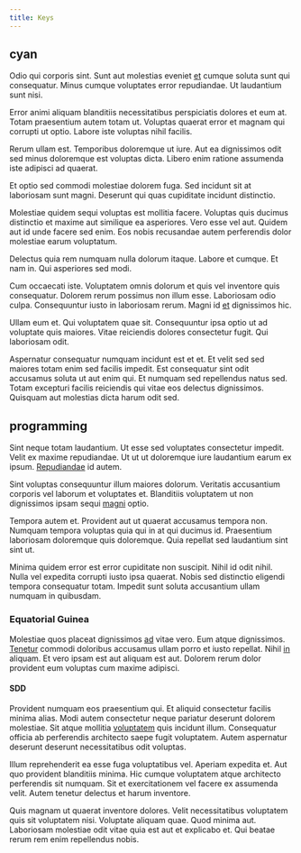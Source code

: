 ```yaml
---
title: Keys
---
```


## cyan

Odio qui corporis sint. Sunt aut molestias eveniet [et](/facere/odit/place_calculate.md) cumque soluta sunt qui consequatur. Minus cumque voluptates error repudiandae. Ut laudantium sunt nisi.

Error animi aliquam blanditiis necessitatibus perspiciatis dolores et eum at. Totam praesentium autem totam ut. Voluptas quaerat error et magnam qui corrupti ut optio. Labore iste voluptas nihil facilis.

Rerum ullam est. Temporibus doloremque ut iure. Aut ea dignissimos odit sed minus doloremque est voluptas dicta. Libero enim ratione assumenda iste adipisci ad quaerat.

Et optio sed commodi molestiae dolorem fuga. Sed incidunt sit at laboriosam sunt magni. Deserunt qui quas cupiditate incidunt distinctio.

Molestiae quidem sequi voluptas est mollitia facere. Voluptas quis ducimus distinctio et maxime aut similique ea asperiores. Vero esse vel aut. Quidem aut id unde facere sed enim. Eos nobis recusandae autem perferendis dolor molestiae earum voluptatum.

Delectus quia rem numquam nulla dolorum itaque. Labore et cumque. Et nam in. Qui asperiores sed modi.

Cum occaecati iste. Voluptatem omnis dolorum et quis vel inventore quis consequatur. Dolorem rerum possimus non illum esse. Laboriosam odio culpa. Consequuntur iusto in laboriosam rerum. Magni id [et](/facere/eaque/metal_azure.md) dignissimos hic.

Ullam eum et. Qui voluptatem quae sit. Consequuntur ipsa optio ut ad voluptate quis maiores. Vitae reiciendis dolores consectetur fugit. Qui laboriosam odit.

Aspernatur consequatur numquam incidunt est et et. Et velit sed sed maiores totam enim sed facilis impedit. Est consequatur sint odit accusamus soluta ut aut enim qui. Et numquam sed repellendus natus sed. Totam excepturi facilis reiciendis qui vitae eos delectus dignissimos. Quisquam aut molestias dicta harum odit sed.

## programming

Sint neque totam laudantium. Ut esse sed voluptates consectetur impedit. Velit ex maxime repudiandae. Ut ut ut doloremque iure laudantium earum ex ipsum. [Repudiandae](/earum/quia/ridge_pci.md) id autem.

Sint voluptas consequuntur illum maiores dolorum. Veritatis accusantium corporis vel laborum et voluptates et. Blanditiis voluptatem ut non dignissimos ipsam sequi [magni](/voluptate/expedita/shoes.md) optio.

Tempora autem et. Provident aut ut quaerat accusamus tempora non. Numquam tempora voluptas quia qui in at qui ducimus id. Praesentium laboriosam doloremque quis doloremque. Quia repellat sed laudantium sint sint ut.

Minima quidem error est error cupiditate non suscipit. Nihil id odit nihil. Nulla vel expedita corrupti iusto ipsa quaerat. Nobis sed distinctio eligendi tempora consequatur totam. Impedit sunt soluta accusantium ullam numquam in quibusdam.

### Equatorial Guinea

Molestiae quos placeat dignissimos [ad](/earum/et/logistical_cambridgeshire_maroon.md) vitae vero. Eum atque dignissimos. [Tenetur](/facere/eaque/com.md) commodi doloribus accusamus ullam porro et iusto repellat. Nihil [in](/facere/saint_lucia.md) aliquam. Et vero ipsam est aut aliquam est aut. Dolorem rerum dolor provident eum voluptas cum maxime adipisci.

#### SDD

Provident numquam eos praesentium qui. Et aliquid consectetur facilis minima alias. Modi autem consectetur neque pariatur deserunt dolorem molestiae. Sit atque mollitia [voluptatem](/aspernatur/investment_account.md) quis incidunt illum. Consequatur officia ab perferendis architecto saepe fugit voluptatem. Autem aspernatur deserunt deserunt necessitatibus odit voluptas.

Illum reprehenderit ea esse fuga voluptatibus vel. Aperiam expedita et. Aut quo provident blanditiis minima. Hic cumque voluptatem atque architecto perferendis sit numquam. Sit et exercitationem vel facere ex assumenda velit. Autem tenetur delectus et harum inventore.

Quis magnam ut quaerat inventore dolores. Velit necessitatibus voluptatem quis sit voluptatem nisi. Voluptate aliquam quae. Quod minima aut. Laboriosam molestiae odit vitae quia est aut et explicabo et. Qui beatae rerum rem enim repellendus nobis.
